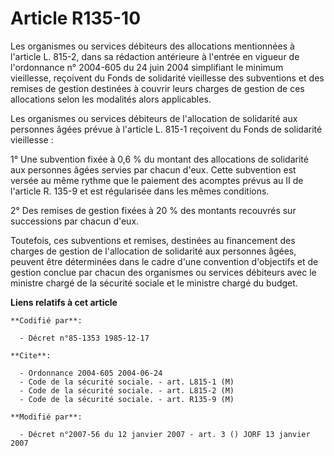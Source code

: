 # Article R135-10

Les organismes ou services débiteurs des allocations mentionnées à l'article L. 815-2, dans sa rédaction antérieure à
l'entrée en vigueur de l'ordonnance n° 2004-605 du 24 juin 2004 simplifiant le minimum vieillesse, reçoivent du Fonds de
solidarité vieillesse des subventions et des remises de gestion destinées à couvrir leurs charges de gestion de ces
allocations selon les modalités alors applicables.

Les organismes ou services débiteurs de l'allocation de solidarité aux personnes âgées prévue à l'article L. 815-1 reçoivent
du Fonds de solidarité vieillesse :

1° Une subvention fixée à 0,6 % du montant des allocations de solidarité aux personnes âgées servies par chacun d'eux. Cette
subvention est versée au même rythme que le paiement des acomptes prévus au II de l'article R. 135-9 et est régularisée dans
les mêmes conditions.

2° Des remises de gestion fixées à 20 % des montants recouvrés sur successions par chacun d'eux.

Toutefois, ces subventions et remises, destinées au financement des charges de gestion de l'allocation de solidarité aux
personnes âgées, peuvent être déterminées dans le cadre d'une convention d'objectifs et de gestion conclue par chacun des
organismes ou services débiteurs avec le ministre chargé de la sécurité sociale et le ministre chargé du budget.

**Liens relatifs à cet article**

	**Codifié par**:

	  - Décret n°85-1353 1985-12-17

	**Cite**:

	  - Ordonnance 2004-605 2004-06-24
	  - Code de la sécurité sociale. - art. L815-1 (M)
	  - Code de la sécurité sociale. - art. L815-2 (M)
	  - Code de la sécurité sociale. - art. R135-9 (M)

	**Modifié par**:

	  - Décret n°2007-56 du 12 janvier 2007 - art. 3 () JORF 13 janvier 2007
